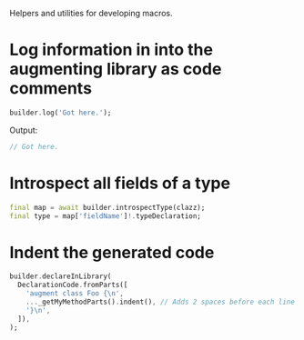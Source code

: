 Helpers and utilities for developing macros.

# Log information in into the augmenting library as code comments

```dart
builder.log('Got here.');
```

Output:
```dart
// Got here.
```

# Introspect all fields of a type

```dart
final map = await builder.introspectType(clazz);
final type = map['fieldName']!.typeDeclaration;
```

# Indent the generated code

```dart
builder.declareInLibrary(
  DeclarationCode.fromParts([
    'augment class Foo {\n',
    ..._getMyMethodParts().indent(), // Adds 2 spaces before each line of the code.
    '}\n',
  ]),
);
```
